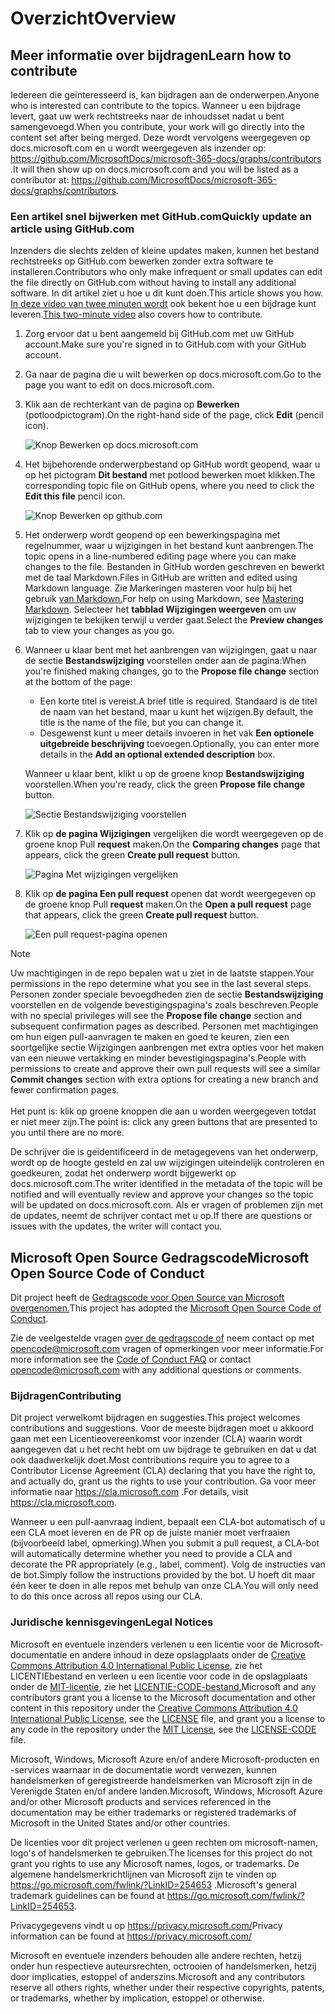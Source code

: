 # <a name="overview"></a><span data-ttu-id="38d2e-101">Overzicht</span><span class="sxs-lookup"><span data-stu-id="38d2e-101">Overview</span></span>

## <a name="learn-how-to-contribute"></a><span data-ttu-id="38d2e-102">Meer informatie over bijdragen</span><span class="sxs-lookup"><span data-stu-id="38d2e-102">Learn how to contribute</span></span>

<span data-ttu-id="38d2e-103">Iedereen die geïnteresseerd is, kan bijdragen aan de onderwerpen.</span><span class="sxs-lookup"><span data-stu-id="38d2e-103">Anyone who is interested can contribute to the topics.</span></span> <span data-ttu-id="38d2e-104">Wanneer u een bijdrage levert, gaat uw werk rechtstreeks naar de inhoudsset nadat u bent samengevoegd.</span><span class="sxs-lookup"><span data-stu-id="38d2e-104">When you contribute, your work will go directly into the content set after being merged.</span></span> <span data-ttu-id="38d2e-105">Deze wordt vervolgens weergegeven op docs.microsoft.com en u wordt weergegeven als inzender op: <https://github.com/MicrosoftDocs/microsoft-365-docs/graphs/contributors> .</span><span class="sxs-lookup"><span data-stu-id="38d2e-105">It will then show up on docs.microsoft.com and you will be listed as a contributor at: <https://github.com/MicrosoftDocs/microsoft-365-docs/graphs/contributors>.</span></span>

### <a name="quickly-update-an-article-using-githubcom"></a><span data-ttu-id="38d2e-106">Een artikel snel bijwerken met GitHub.com</span><span class="sxs-lookup"><span data-stu-id="38d2e-106">Quickly update an article using GitHub.com</span></span>

<span data-ttu-id="38d2e-107">Inzenders die slechts zelden of kleine updates maken, kunnen het bestand rechtstreeks op GitHub.com bewerken zonder extra software te installeren.</span><span class="sxs-lookup"><span data-stu-id="38d2e-107">Contributors who only make infrequent or small updates can edit the file directly on GitHub.com without having to install any additional software.</span></span> <span data-ttu-id="38d2e-108">In dit artikel ziet u hoe u dit kunt doen.</span><span class="sxs-lookup"><span data-stu-id="38d2e-108">This article shows you how.</span></span> <span data-ttu-id="38d2e-109">[In deze video van twee minuten wordt](https://www.microsoft.com/videoplayer/embed/RE1XQTG) ook bekent hoe u een bijdrage kunt leveren.</span><span class="sxs-lookup"><span data-stu-id="38d2e-109">[This two-minute video](https://www.microsoft.com/videoplayer/embed/RE1XQTG) also covers how to contribute.</span></span>

1. <span data-ttu-id="38d2e-110">Zorg ervoor dat u bent aangemeld bij GitHub.com met uw GitHub account.</span><span class="sxs-lookup"><span data-stu-id="38d2e-110">Make sure you're signed in to GitHub.com with your GitHub account.</span></span>
2. <span data-ttu-id="38d2e-111">Ga naar de pagina die u wilt bewerken op docs.microsoft.com.</span><span class="sxs-lookup"><span data-stu-id="38d2e-111">Go to the page you want to edit on docs.microsoft.com.</span></span>
3. <span data-ttu-id="38d2e-112">Klik aan de rechterkant van de pagina op **Bewerken** (potloodpictogram).</span><span class="sxs-lookup"><span data-stu-id="38d2e-112">On the right-hand side of the page, click **Edit** (pencil icon).</span></span>

   ![Knop Bewerken op docs.microsoft.com](microsoft-365/media/quick-update-edit.png)

4. <span data-ttu-id="38d2e-114">Het bijbehorende onderwerpbestand op GitHub wordt geopend, waar u op het pictogram **Dit bestand** met potlood bewerken moet klikken.</span><span class="sxs-lookup"><span data-stu-id="38d2e-114">The corresponding topic file on GitHub opens, where you need to click the **Edit this file** pencil icon.</span></span>

   ![Knop Bewerken op github.com](microsoft-365/media/quick-update-github.png)

5. <span data-ttu-id="38d2e-116">Het onderwerp wordt geopend op een bewerkingspagina met regelnummer, waar u wijzigingen in het bestand kunt aanbrengen.</span><span class="sxs-lookup"><span data-stu-id="38d2e-116">The topic opens in a line-numbered editing page where you can make changes to the file.</span></span> <span data-ttu-id="38d2e-117">Bestanden in GitHub worden geschreven en bewerkt met de taal Markdown.</span><span class="sxs-lookup"><span data-stu-id="38d2e-117">Files in GitHub are written and edited using Markdown language.</span></span> <span data-ttu-id="38d2e-118">Zie Markeringen masteren voor hulp bij het gebruik [van Markdown.](https://guides.github.com/features/mastering-markdown/)</span><span class="sxs-lookup"><span data-stu-id="38d2e-118">For help on using Markdown, see [Mastering Markdown](https://guides.github.com/features/mastering-markdown/).</span></span> <span data-ttu-id="38d2e-119">Selecteer het **tabblad Wijzigingen weergeven** om uw wijzigingen te bekijken terwijl u verder gaat.</span><span class="sxs-lookup"><span data-stu-id="38d2e-119">Select the **Preview changes** tab to view your changes as you go.</span></span>

6. <span data-ttu-id="38d2e-120">Wanneer u klaar bent met het aanbrengen van wijzigingen, gaat u naar de sectie **Bestandswijziging** voorstellen onder aan de pagina:</span><span class="sxs-lookup"><span data-stu-id="38d2e-120">When you're finished making changes, go to the **Propose file change** section at the bottom of the page:</span></span>

   - <span data-ttu-id="38d2e-121">Een korte titel is vereist.</span><span class="sxs-lookup"><span data-stu-id="38d2e-121">A brief title is required.</span></span> <span data-ttu-id="38d2e-122">Standaard is de titel de naam van het bestand, maar u kunt het wijzigen.</span><span class="sxs-lookup"><span data-stu-id="38d2e-122">By default, the title is the name of the file, but you can change it.</span></span>
   - <span data-ttu-id="38d2e-123">Desgewenst kunt u meer details invoeren in het vak **Een optionele uitgebreide beschrijving** toevoegen.</span><span class="sxs-lookup"><span data-stu-id="38d2e-123">Optionally, you can enter more details in the **Add an optional extended description** box.</span></span>

   <span data-ttu-id="38d2e-124">Wanneer u klaar bent, klikt u op de groene knop **Bestandswijziging** voorstellen.</span><span class="sxs-lookup"><span data-stu-id="38d2e-124">When you're ready, click the green **Propose file change** button.</span></span>

   ![Sectie Bestandswijziging voorstellen](microsoft-365/media/propose-file-change.png)

7. <span data-ttu-id="38d2e-126">Klik op **de pagina Wijzigingen** vergelijken die wordt weergegeven op de groene knop Pull **request** maken.</span><span class="sxs-lookup"><span data-stu-id="38d2e-126">On the **Comparing changes** page that appears, click the green **Create pull request** button.</span></span>

   ![Pagina Met wijzigingen vergelijken](microsoft-365/media/comparing-changes-page.png)

8. <span data-ttu-id="38d2e-128">Klik op **de pagina Een pull request** openen dat wordt weergegeven op de groene knop Pull **request** maken.</span><span class="sxs-lookup"><span data-stu-id="38d2e-128">On the **Open a pull request** page that appears, click the green **Create pull request** button.</span></span>

   ![Een pull request-pagina openen](microsoft-365/media/open-a-pull-request-page.png)

> [!NOTE]
> <span data-ttu-id="38d2e-130">Uw machtigingen in de repo bepalen wat u ziet in de laatste stappen.</span><span class="sxs-lookup"><span data-stu-id="38d2e-130">Your permissions in the repo determine what you see in the last several steps.</span></span> <span data-ttu-id="38d2e-131">Personen zonder speciale bevoegdheden zien de sectie **Bestandswijziging** voorstellen en de volgende bevestigingspagina's zoals beschreven.</span><span class="sxs-lookup"><span data-stu-id="38d2e-131">People with no special privileges will see the **Propose file change** section and subsequent confirmation pages as described.</span></span> <span data-ttu-id="38d2e-132">Personen met machtigingen om hun eigen pull-aanvragen  te maken en goed te keuren, zien een soortgelijke sectie Wijzigingen aanbrengen met extra opties voor het maken van een nieuwe vertakking en minder bevestigingspagina's.</span><span class="sxs-lookup"><span data-stu-id="38d2e-132">People with permissions to create and approve their own pull requests will see a similar **Commit changes** section with extra options for creating a new branch and fewer confirmation pages.</span></span><br/><br/><span data-ttu-id="38d2e-133">Het punt is: klik op groene knoppen die aan u worden weergegeven totdat er niet meer zijn.</span><span class="sxs-lookup"><span data-stu-id="38d2e-133">The point is: click any green buttons that are presented to you until there are no more.</span></span>

<span data-ttu-id="38d2e-134">De schrijver die is geïdentificeerd in de metagegevens van het onderwerp, wordt op de hoogte gesteld en zal uw wijzigingen uiteindelijk controleren en goedkeuren, zodat het onderwerp wordt bijgewerkt op docs.microsoft.com.</span><span class="sxs-lookup"><span data-stu-id="38d2e-134">The writer identified in the metadata of the topic will be notified and will eventually review and approve your changes so the topic will be updated on docs.microsoft.com.</span></span> <span data-ttu-id="38d2e-135">Als er vragen of problemen zijn met de updates, neemt de schrijver contact met u op.</span><span class="sxs-lookup"><span data-stu-id="38d2e-135">If there are questions or issues with the updates, the writer will contact you.</span></span>

## <a name="microsoft-open-source-code-of-conduct"></a><span data-ttu-id="38d2e-136">Microsoft Open Source Gedragscode</span><span class="sxs-lookup"><span data-stu-id="38d2e-136">Microsoft Open Source Code of Conduct</span></span>

<span data-ttu-id="38d2e-137">Dit project heeft de [Gedragscode voor Open Source van Microsoft overgenomen.](https://opensource.microsoft.com/codeofconduct/)</span><span class="sxs-lookup"><span data-stu-id="38d2e-137">This project has adopted the [Microsoft Open Source Code of Conduct](https://opensource.microsoft.com/codeofconduct/).</span></span>

<span data-ttu-id="38d2e-138">Zie de veelgestelde vragen [over de gedragscode of](https://opensource.microsoft.com/codeofconduct/faq/) neem contact op met [opencode@microsoft.com](mailto:opencode@microsoft.com) vragen of opmerkingen voor meer informatie.</span><span class="sxs-lookup"><span data-stu-id="38d2e-138">For more information see the [Code of Conduct FAQ](https://opensource.microsoft.com/codeofconduct/faq/) or contact [opencode@microsoft.com](mailto:opencode@microsoft.com) with any additional questions or comments.</span></span>

### <a name="contributing"></a><span data-ttu-id="38d2e-139">Bijdragen</span><span class="sxs-lookup"><span data-stu-id="38d2e-139">Contributing</span></span>

<span data-ttu-id="38d2e-140">Dit project verwelkomt bijdragen en suggesties.</span><span class="sxs-lookup"><span data-stu-id="38d2e-140">This project welcomes contributions and suggestions.</span></span>  <span data-ttu-id="38d2e-141">Voor de meeste bijdragen moet u akkoord gaan met een Licentieovereenkomst voor inzender (CLA) waarin wordt aangegeven dat u het recht hebt om uw bijdrage te gebruiken en dat u dat ook daadwerkelijk doet.</span><span class="sxs-lookup"><span data-stu-id="38d2e-141">Most contributions require you to agree to a Contributor License Agreement (CLA) declaring that you have the right to, and actually do, grant us the rights to use your contribution.</span></span> <span data-ttu-id="38d2e-142">Ga voor meer informatie naar <https://cla.microsoft.com> .</span><span class="sxs-lookup"><span data-stu-id="38d2e-142">For details, visit <https://cla.microsoft.com>.</span></span>

<span data-ttu-id="38d2e-143">Wanneer u een pull-aanvraag indient, bepaalt een CLA-bot automatisch of u een CLA moet leveren en de PR op de juiste manier moet verfraaien (bijvoorbeeld label, opmerking).</span><span class="sxs-lookup"><span data-stu-id="38d2e-143">When you submit a pull request, a CLA-bot will automatically determine whether you need to provide a CLA and decorate the PR appropriately (e.g., label, comment).</span></span> <span data-ttu-id="38d2e-144">Volg de instructies van de bot.</span><span class="sxs-lookup"><span data-stu-id="38d2e-144">Simply follow the instructions provided by the bot.</span></span> <span data-ttu-id="38d2e-145">U hoeft dit maar één keer te doen in alle repos met behulp van onze CLA.</span><span class="sxs-lookup"><span data-stu-id="38d2e-145">You will only need to do this once across all repos using our CLA.</span></span>

### <a name="legal-notices"></a><span data-ttu-id="38d2e-146">Juridische kennisgevingen</span><span class="sxs-lookup"><span data-stu-id="38d2e-146">Legal Notices</span></span>

<span data-ttu-id="38d2e-147">Microsoft en eventuele inzenders verlenen u een licentie voor de Microsoft-documentatie en andere inhoud in deze opslagplaats [](LICENSE) onder de [Creative Commons Attribution 4.0 International Public License](https://creativecommons.org/licenses/by/4.0/legalcode), zie het LICENTIEbestand en verleen u een licentie voor code in de opslagplaats onder de [MIT-licentie](https://opensource.org/licenses/MIT), zie het [LICENTIE-CODE-bestand.](LICENSE-CODE)</span><span class="sxs-lookup"><span data-stu-id="38d2e-147">Microsoft and any contributors grant you a license to the Microsoft documentation and other content in this repository under the [Creative Commons Attribution 4.0 International Public License](https://creativecommons.org/licenses/by/4.0/legalcode), see the [LICENSE](LICENSE) file, and grant you a license to any code in the repository under the [MIT License](https://opensource.org/licenses/MIT), see the [LICENSE-CODE](LICENSE-CODE) file.</span></span>

<span data-ttu-id="38d2e-148">Microsoft, Windows, Microsoft Azure en/of andere Microsoft-producten en -services waarnaar in de documentatie wordt verwezen, kunnen handelsmerken of geregistreerde handelsmerken van Microsoft zijn in de Verenigde Staten en/of andere landen.</span><span class="sxs-lookup"><span data-stu-id="38d2e-148">Microsoft, Windows, Microsoft Azure and/or other Microsoft products and services referenced in the documentation may be either trademarks or registered trademarks of Microsoft in the United States and/or other countries.</span></span>

<span data-ttu-id="38d2e-149">De licenties voor dit project verlenen u geen rechten om microsoft-namen, logo's of handelsmerken te gebruiken.</span><span class="sxs-lookup"><span data-stu-id="38d2e-149">The licenses for this project do not grant you rights to use any Microsoft names, logos, or trademarks.</span></span> <span data-ttu-id="38d2e-150">De algemene handelsmerkrichtlijnen van Microsoft zijn te vinden op <https://go.microsoft.com/fwlink/?LinkID=254653> .</span><span class="sxs-lookup"><span data-stu-id="38d2e-150">Microsoft's general trademark guidelines can be found at <https://go.microsoft.com/fwlink/?LinkID=254653>.</span></span>

<span data-ttu-id="38d2e-151">Privacygegevens vindt u op <https://privacy.microsoft.com/></span><span class="sxs-lookup"><span data-stu-id="38d2e-151">Privacy information can be found at <https://privacy.microsoft.com/></span></span>

<span data-ttu-id="38d2e-152">Microsoft en eventuele inzenders behouden alle andere rechten, hetzij onder hun respectieve auteursrechten, octrooien of handelsmerken, hetzij door implicaties, estoppel of anderszins.</span><span class="sxs-lookup"><span data-stu-id="38d2e-152">Microsoft and any contributors reserve all others rights, whether under their respective copyrights, patents, or trademarks, whether by implication, estoppel or otherwise.</span></span>
